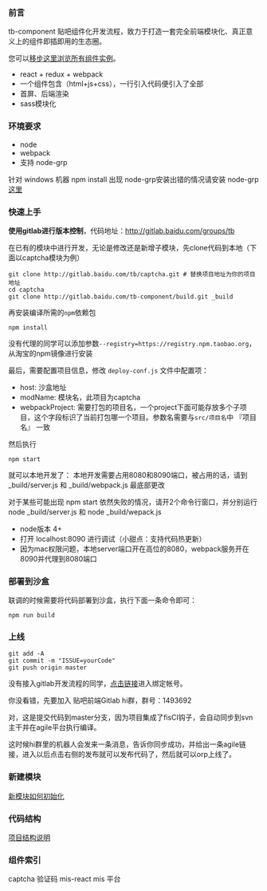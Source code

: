 ### 前言

tb-component 贴吧组件化开发流程，致力于打造一套完全前端模块化、真正意义上的组件即插即用的生态圈。

您可以[移步这里浏览所有组件实例](http://fedev.baidu.com/~gaea/awesome/#/?_k=n4qtbj)。

- react + redux + webpack
- 一个组件包含（html+js+css），一行引入代码便引入了全部
- 首屏、后端渲染
- sass模块化

### 环境要求

+ node
+ webpack
+ 支持 node-grp

针对 windows 机器 npm install 出现 node-grp安装出错的情况请安装 node-grp[这里](https://github.com/nodejs/node-gyp)

### 快速上手

**使用gitlab进行版本控制**，代码地址：http://gitlab.baidu.com/groups/tb

在已有的模块中进行开发，无论是修改还是新增子模块，先clone代码到本地（下面以captcha模块为例）

````
git clone http://gitlab.baidu.com/tb/captcha.git # 替换项目地址为你的项目地址
cd captcha
git clone http://gitlab.baidu.com/tb-component/build.git _build 
````

再安装编译所需的`npm`依赖包

````
npm install
````

没有代理的同学可以添加参数`--registry=https://registry.npm.taobao.org`，从淘宝的npm镜像进行安装

最后，需要配置项目信息，修改 `deploy-conf.js` 文件中配置项：

- host: 沙盒地址
- modName: 模块名，此项目为captcha
- webpackProject: 需要打包的项目名，一个project下面可能存放多个子项目，这个字段标识了当前打包哪一个项目。参数名需要与`src/项目名`中 『项目名』 一致

然后执行

```
npm start
```

就可以本地开发了：
本地开发需要占用8080和8090端口，被占用的话，请到_build/server.js 和 _build/webpack.js 最底部更改

对于某些可能出现 npm start 依然失败的情况，请开2个命令行窗口，并分别运行 node _build/server.js 和 node _build/wepack.js

- node版本 4+
- 打开 localhost:8090 进行调试（小甜点：支持代码热更新）
- 因为mac权限问题，本地server端口开在高位的8080，webpack服务开在8090并代理到8080端口

### 部署到沙盒

联调的时候需要将代码部署到沙盒，执行下面一条命令即可：

````
npm run build
````

### 上线

````
git add -A
git commit -m "ISSUE=yourCode"
git push origin master
````

没有接入gitlab开发流程的同学，[点击链接](http://solar.baidu.com/ci/platform/#/gitlab)进入绑定帐号。

你没看错，先要加入 贴吧前端Gitlab hi群，群号：1493692

对，这是提交代码到master分支，因为项目集成了fisCI钩子，会自动同步到svn主干并在agile平台执行编译。

这时候hi群里的机器人会发来一条消息，告诉你同步成功，并给出一条agile链接，进入以后点击右侧的发布就可以发布代码了，然后就可以orp上线了。

### 新建模块

[新模块如何初始化](doc/newProject.md)

### 代码结构

[项目结构说明](doc/tree.md)

### 组件索引

captcha 验证码
mis-react mis 平台
